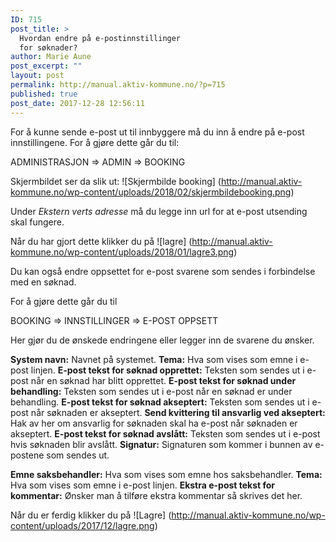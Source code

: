 ```yaml
---
ID: 715
post_title: >
  Hvordan endre på e-postinnstillinger
  for søknader?
author: Marie Aune
post_excerpt: ""
layout: post
permalink: http://manual.aktiv-kommune.no/?p=715
published: true
post_date: 2017-12-28 12:56:11
---
```

For å kunne sende e-post ut til innbyggere må du inn å endre på e-post innstillingene. 
For å gjøre dette går du til:

ADMINISTRASJON => ADMIN => BOOKING

Skjermbildet ser da slik ut: 
![Skjermbilde booking] (http://manual.aktiv-kommune.no/wp-content/uploads/2018/02/skjermbildebooking.png)

Under *Ekstern verts adresse* må du legge inn url for at e-post utsending skal fungere. 

Når du har gjort dette klikker du på 
![lagre] (http://manual.aktiv-kommune.no/wp-content/uploads/2018/01/lagre3.png)


Du kan også endre oppsettet for e-post svarene som sendes i forbindelse med en søknad. 

For å gjøre dette går du til

BOOKING => INNSTILLINGER => E-POST OPPSETT

Her gjør du de ønskede endringene eller legger inn de svarene du ønsker. 

**System navn:** Navnet på systemet.
**Tema:** Hva som vises som emne i e-post linjen. 
**E-post tekst for søknad opprettet:** Teksten som sendes ut i e-post når en søknad har blitt opprettet. 
**E-post tekst for søknad under behandling:** Teksten som sendes ut i e-post når en søknad er under behandling. 
**E-post tekst for søknad akseptert:** Teksten som sendes ut i e-post når søknaden er akseptert.
**Send kvittering til ansvarlig ved akseptert:** Hak av her om ansvarlig for søknaden skal ha e-post når søknaden er akseptert. 
**E-post tekst for søknad avslått:** Teksten som sendes ut i e-post hvis søknaden blir avslått. 
**Signatur:** Signaturen som kommer i bunnen av e-postene som sendes ut. 

**Emne saksbehandler:** Hva som vises som emne hos saksbehandler. 
**Tema:** Hva som vises som emne i e-post linjen. 
**Ekstra e-post tekst for kommentar:** Ønsker man å tilføre ekstra kommentar så skrives det her. 

Når du er ferdig klikker du på
![Lagre] (http://manual.aktiv-kommune.no/wp-content/uploads/2017/12/lagre.png)